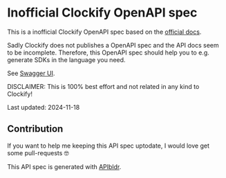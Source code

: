 # Inofficial Clockify OpenAPI spec

This is a inofficial Clockify OpenAPI spec based on the
[official docs](https://docs.clockify.me).

Sadly Clockify does not publishes a OpenAPI spec and the API docs seem to be incomplete.
Therefore, this OpenAPI spec should help you to e.g. generate SDKs in the language you need.

See
[Swagger UI](https://petstore.swagger.io/?url=https://raw.githubusercontent.com/aeimer/clockify-openapi-spec/refs/heads/main/clockify-openapi-spec.yaml).

DISCLAIMER:
This is 100% best effort and not related in any kind to Clockify!

Last updated: 2024-11-18

## Contribution

If you want to help me keeping this API spec uptodate, I would love get some pull-requests 🤓

This API spec is generated with
[APIbldr](https://apibldr.com).
